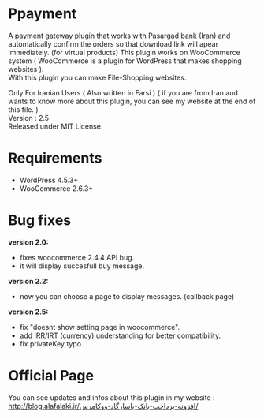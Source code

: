 Ppayment
=========

A payment gateway plugin that works with Pasargad bank (Iran) and automatically confirm the orders so that download link will apear immediately. (for virtual products)
This plugin works on WooCommerce system ( WooCommerce is a plugin for WordPress that makes shopping websites ).<br />
With this plugin you can make File-Shopping websites.

Only For Iranian Users ( Also written in Farsi ) ( if you are from Iran and wants to know more about this plugin, you can see my website at the end of this file. )<br />
Version : 2.5<br />
Released under MIT License.

Requirements
=========

- WordPress 4.5.3+
- WooCommerce 2.6.3+

Bug fixes
=========

**version 2.0:**
- fixes woocommerce 2.4.4 API bug.
- it will display succesfull buy message.
 
**version 2.2:**

- now you can choose a page to display messages. (callback page)

**version 2.5:**

- fix "doesnt show setting page in woocommerce".
- add IRR/IRT (currency) understanding for better compatibility.
- fix privateKey typo.

Official Page
=========

You can see updates and infos about this plugin in my website :
http://blog.alafalaki.ir/افزونه-پرداخت-بانک-پاسارگاد-ووکامرس/
